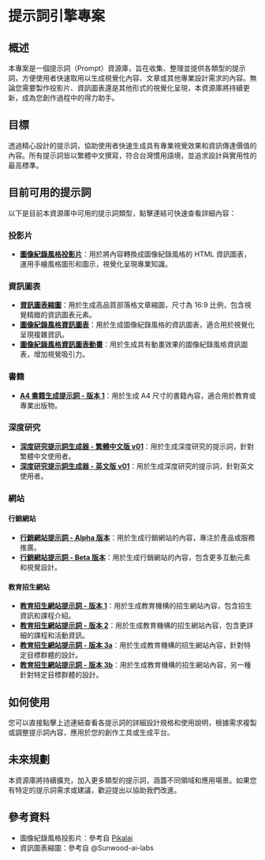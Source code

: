 # 提示詞引擎專案

## 概述
本專案是一個提示詞（Prompt）資源庫，旨在收集、整理並提供各類型的提示詞，方便使用者快速取用以生成視覺化內容、文章或其他專業設計需求的內容。無論您需要製作投影片、資訊圖表還是其他形式的視覺化呈現，本資源庫將持續更新，成為您創作過程中的得力助手。

## 目標
透過精心設計的提示詞，協助使用者快速生成具有專業視覺效果和資訊傳達價值的內容。所有提示詞皆以繁體中文撰寫，符合台灣慣用語境，並追求設計與實用性的最高標準。

## 目前可用的提示詞
以下是目前本資源庫中可用的提示詞類型，點擊連結可快速查看詳細內容：

### 投影片
- **[圖像紀錄風格投影片](slides_prompts/graphics-record-slides-v01.md)**：用於將內容轉換成圖像紀錄風格的 HTML 資訊圖表，運用手繪風格圖形和圖示，視覺化呈現專業知識。

### 資訊圖表
- **[資訊圖表縮圖](infomation_graphics/information-graphics-thumbnil-v01.md)**：用於生成高品質部落格文章縮圖，尺寸為 16:9 比例，包含視覺精緻的資訊圖表元素。
- **[圖像紀錄風格資訊圖表](infomation_graphics/graphics-recording-style-infograph-v01.md)**：用於生成圖像紀錄風格的資訊圖表，適合用於視覺化呈現複雜資訊。
- **[圖像紀錄風格資訊圖表動畫](infomation_graphics/graphic-recording-style-infograph-anim-v01.md)**：用於生成具有動畫效果的圖像紀錄風格資訊圖表，增加視覺吸引力。

### 書籍
- **[A4 書籍生成提示詞 - 版本 1](book/a4-book-generate-v01.md)**：用於生成 A4 尺寸的書籍內容，適合用於教育或專業出版物。

### 深度研究
- **[深度研究提示詞生成器 - 繁體中文版 v01](deep_research/deep_research_prompt_generator_zhTW-v01.md)**：用於生成深度研究的提示詞，針對繁體中文使用者。
- **[深度研究提示詞生成器 - 英文版 v01](deep_research/deep_research_prompt_generator_en-v01.md)**：用於生成深度研究的提示詞，針對英文使用者。

### 網站

#### 行銷網站
- **[行銷網站提示詞 - Alpha 版本](website/marketing-website-alpha.md)**：用於生成行銷網站的內容，專注於產品或服務推廣。
- **[行銷網站提示詞 - Beta 版本](website/marketing-website-beta.md)**：用於生成行銷網站的內容，包含更多互動元素和視覺設計。

#### 教育招生網站
- **[教育招生網站提示詞 - 版本 1](website/educational-student-recruit-website-v1.md)**：用於生成教育機構的招生網站內容，包含招生資訊和課程介紹。
- **[教育招生網站提示詞 - 版本 2](website/educational-student-recruit-website-v2.md)**：用於生成教育機構的招生網站內容，包含更詳細的課程和活動資訊。
- **[教育招生網站提示詞 - 版本 3a](website/educational-student-recruit-website-v3a.md)**：用於生成教育機構的招生網站內容，針對特定目標群體的設計。
- **[教育招生網站提示詞 - 版本 3b](website/educational-student-recruit-website-v3b.md)**：用於生成教育機構的招生網站內容，另一種針對特定目標群體的設計。

## 如何使用
您可以直接點擊上述連結查看各提示詞的詳細設計規格和使用說明，根據需求複製或調整提示詞內容，應用於您的創作工具或生成平台。

## 未來規劃
本資源庫將持續擴充，加入更多類型的提示詞，涵蓋不同領域和應用場景。如果您有特定的提示詞需求或建議，歡迎提出以協助我們改進。

## 參考資料
- 圖像紀錄風格投影片：參考自 [Pikalai](https://hackmd.io/@pikalai/rymtrelTJe)
- 資訊圖表縮圖：參考自 @Sunwood-ai-labs
